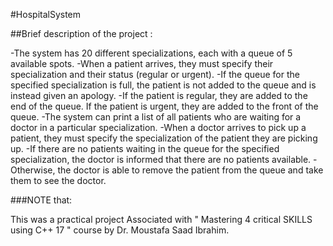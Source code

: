 
#HospitalSystem

##Brief description of the  project :

-The system has 20 different specializations, each with a queue of 5 available spots. 
-When a patient arrives, they must specify their specialization and their status (regular or urgent). 
-If the queue for the specified specialization is full, the patient is not added to the queue and is instead given an apology. 
-If the patient is regular, they are added to the end of the queue. If the patient is urgent, they are added to the front of the queue. 
-The system can print a list of all patients who are waiting for a doctor in a particular specialization. 
-When a doctor arrives to pick up a patient, they must specify the specialization of the patient they are picking up. 
-If there are no patients waiting in the queue for the specified specialization, the doctor is informed that there are no patients available. 
-Otherwise, the doctor is able to remove the patient from the queue and take them to see the doctor.





###NOTE that:

This was a practical project Associated with " Mastering 4 critical SKILLS using C++ 17 " course by Dr. Moustafa Saad Ibrahim.
